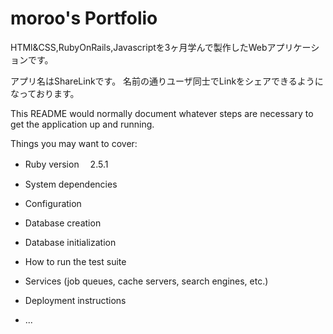<h1>moroo's Portfolio</h1>

HTMl&CSS,RubyOnRails,Javascriptを3ヶ月学んで製作したWebアプリケーションです。

アプリ名はShareLinkです。
名前の通りユーザ同士でLinkをシェアできるようになっております。




This README would normally document whatever steps are necessary to get the
application up and running.

Things you may want to cover:

* Ruby version　 2.5.1

* System dependencies

* Configuration

* Database creation

* Database initialization

* How to run the test suite

* Services (job queues, cache servers, search engines, etc.)

* Deployment instructions

* ...
